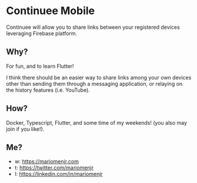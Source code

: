 # Continuee Mobile

Continuee will allow you to share links between your registered devices leveraging Firebase platform.

## Why?

For fun, and to learn Flutter! 

I think there should be an easier way to share links among your own devices other than sending them through a messaging application, or relaying on the history features (i.e. YouTube).

## How?

Docker, Typescript, Flutter, and some time of my weekends! (you also may join if you like!).

## Me?

- w: https://mariomenjr.com
- t: https://twitter.com/mariomenjr
- l: https://linkedin.com/in/mariomenjr
